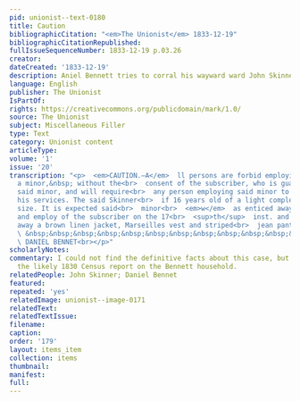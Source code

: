 ```yaml
---
pid: unionist--text-0180
title: Caution
bibliographicCitation: "<em>The Unionist</em> 1833-12-19"
bibliographicCitationRepublished: 
fullIssueSequenceNumber: 1833-12-19 p.03.26
creator: 
dateCreated: '1833-12-19'
description: Aniel Bennett tries to corral his wayward ward John Skinner
language: English
publisher: The Unionist
IsPartOf: 
rights: https://creativecommons.org/publicdomain/mark/1.0/
source: The Unionist
subject: Miscellaneous Filler
type: Text
category: Unionist content
articleType: 
volume: '1'
issue: '20'
transcription: "<p>  <em>CAUTION.—A</em>  ll persons are forbid employing John Skinner,
  a minor,&nbsp; without the<br>  consent of the subscriber, who is guardian to the
  said minor, and will require<br>  any person employing said minor to account for
  his services. The said Skinner<br>  if 16 years old of a light complexion and middle
  size. It is expected said<br>  minor<br>  <em>w</em>  as enticed away from the area
  and employ of the subscriber on the 17<br>  <sup>th</sup>  inst. and that he wore
  away a brown linen jacket, Marseilles vest and striped<br>  jean pantaloons.<br></p><p>
  \ &nbsp;&nbsp;&nbsp;&nbsp;&nbsp;&nbsp;&nbsp;&nbsp;&nbsp;&nbsp;&nbsp;&nbsp;&nbsp;&nbsp;&nbsp;&nbsp;&nbsp;&nbsp;&nbsp;&nbsp;&nbsp;&nbsp;&nbsp;&nbsp;&nbsp;&nbsp;&nbsp;&nbsp;&nbsp;&nbsp;&nbsp;&nbsp;&nbsp;&nbsp;&nbsp;&nbsp;&nbsp;&nbsp;&nbsp;&nbsp;&nbsp;&nbsp;&nbsp;&nbsp;&nbsp;&nbsp;&nbsp;<br>
  \ DANIEL BENNET<br></p>"
scholarlyNotes: 
commentary: I could not find the definitive facts about this case, but I've included
  the likely 1830 Census report on the Bennett household.
relatedPeople: John Skinner; Daniel Bennet
featured: 
repeated: 'yes'
relatedImage: unionist--image-0171
relatedText: 
relatedTextIssue: 
filename: 
caption: 
order: '179'
layout: items_item
collection: items
thumbnail: 
manifest: 
full: 
---
```


